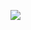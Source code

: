 ![](http://www.plantuml.com/plantuml/proxy?cache=no&src=https://raw.githubusercontent.com/oleksandrblazhko/ai202-kovach/ai202-kovach_with_laboratory_work_7/2-SoftwareDesign/2.7-PlantUML/UML-ConceptClasses.puml)
